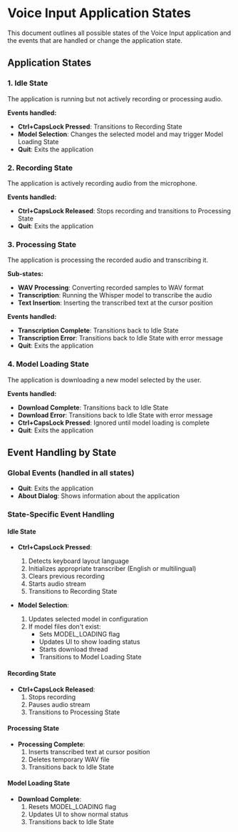 # Voice Input Application States

This document outlines all possible states of the Voice Input application and the events that are handled or change the application state.

## Application States

### 1. Idle State
The application is running but not actively recording or processing audio.

**Events handled:**
- **Ctrl+CapsLock Pressed**: Transitions to Recording State
- **Model Selection**: Changes the selected model and may trigger Model Loading State
- **Quit**: Exits the application

### 2. Recording State
The application is actively recording audio from the microphone.

**Events handled:**
- **Ctrl+CapsLock Released**: Stops recording and transitions to Processing State
- **Quit**: Exits the application

### 3. Processing State
The application is processing the recorded audio and transcribing it.

**Sub-states:**
- **WAV Processing**: Converting recorded samples to WAV format
- **Transcription**: Running the Whisper model to transcribe the audio
- **Text Insertion**: Inserting the transcribed text at the cursor position

**Events handled:**
- **Transcription Complete**: Transitions back to Idle State
- **Transcription Error**: Transitions back to Idle State with error message
- **Quit**: Exits the application

### 4. Model Loading State
The application is downloading a new model selected by the user.

**Events handled:**
- **Download Complete**: Transitions back to Idle State
- **Download Error**: Transitions back to Idle State with error message
- **Ctrl+CapsLock Pressed**: Ignored until model loading is complete
- **Quit**: Exits the application

## Event Handling by State

### Global Events (handled in all states)
- **Quit**: Exits the application
- **About Dialog**: Shows information about the application

### State-Specific Event Handling

#### Idle State
- **Ctrl+CapsLock Pressed**: 
  1. Detects keyboard layout language
  2. Initializes appropriate transcriber (English or multilingual)
  3. Clears previous recording
  4. Starts audio stream
  5. Transitions to Recording State

- **Model Selection**:
  1. Updates selected model in configuration
  2. If model files don't exist:
     - Sets MODEL_LOADING flag
     - Updates UI to show loading status
     - Starts download thread
     - Transitions to Model Loading State

#### Recording State
- **Ctrl+CapsLock Released**:
  1. Stops recording
  2. Pauses audio stream
  3. Transitions to Processing State

#### Processing State
- **Processing Complete**:
  1. Inserts transcribed text at cursor position
  2. Deletes temporary WAV file
  3. Transitions back to Idle State

#### Model Loading State
- **Download Complete**:
  1. Resets MODEL_LOADING flag
  2. Updates UI to show normal status
  3. Transitions back to Idle State